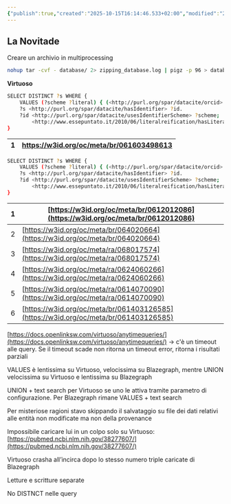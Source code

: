 ```yaml
---
{"publish":true,"created":"2025-10-15T16:14:46.533+02:00","modified":"2024-06-11T12:00:00.000+02:00","cssclasses":""}
---
```



## La Novitade

Creare un archivio in multiprocessing

```bash
nohup tar -cvf - database/ 2> zipping_database.log | pigz -p 96 > database.tar.gz &
```

**Virtuoso**

```bash
SELECT DISTINCT ?s WHERE {
    VALUES (?scheme ?literal) { (<http://purl.org/spar/datacite/orcid> "0000-0002-2267-305X") (<http://purl.org/spar/datacite/orcid> "0000-0003-1969-7664") (<http://purl.org/spar/datacite/orcid> "0000-0002-6830-6781") (<http://purl.org/spar/datacite/issn> "2052-4463") (<http://purl.org/spar/datacite/issn> "2168-8605") (<http://purl.org/spar/datacite/orcid> "0000-0003-4153-5696") (<http://purl.org/spar/datacite/issn> "0021-8936") (<http://purl.org/spar/datacite/doi> "10.1063/1.1483859") }
    ?s <http://purl.org/spar/datacite/hasIdentifier> ?id.
    ?id <http://purl.org/spar/datacite/usesIdentifierScheme> ?scheme;
        <http://www.essepuntato.it/2010/06/literalreification/hasLiteralValue> ?literal.
}
```

| 1 | https://w3id.org/oc/meta/br/061603498613 |
| --- | --- |

```bash
SELECT DISTINCT ?s WHERE {
    VALUES (?scheme ?literal) { (<http://purl.org/spar/datacite/orcid> "0000-0002-2267-305X") (<http://purl.org/spar/datacite/orcid> "0000-0003-1969-7664") (<http://purl.org/spar/datacite/orcid> "0000-0002-6830-6781") (<http://purl.org/spar/datacite/issn> "2052-4463") (<http://purl.org/spar/datacite/issn> "2168-8605") (<http://purl.org/spar/datacite/orcid> "0000-0003-4153-5696") (<http://purl.org/spar/datacite/issn> "0021-8936") }
    ?s <http://purl.org/spar/datacite/hasIdentifier> ?id.
    ?id <http://purl.org/spar/datacite/usesIdentifierScheme> ?scheme;
        <http://www.essepuntato.it/2010/06/literalreification/hasLiteralValue> ?literal.
}
```

| 1 | [https://w3id.org/oc/meta/br/0612012086](https://w3id.org/oc/meta/br/0612012086) |
| --- | --- |
| 2 | [https://w3id.org/oc/meta/br/064020664](https://w3id.org/oc/meta/br/064020664) |
| 3 | [https://w3id.org/oc/meta/ra/068017574](https://w3id.org/oc/meta/ra/068017574) |
| 4 | [https://w3id.org/oc/meta/ra/0624060266](https://w3id.org/oc/meta/ra/0624060266) |
| 5 | [https://w3id.org/oc/meta/ra/0614070090](https://w3id.org/oc/meta/ra/0614070090) |
| 6 | [https://w3id.org/oc/meta/br/061403126585](https://w3id.org/oc/meta/br/061403126585) |

[https://docs.openlinksw.com/virtuoso/anytimequeries/](https://docs.openlinksw.com/virtuoso/anytimequeries/) → c'è un timeout alle query. Se il timeout scade non ritorna un timeout error, ritorna i risultati parziali

VALUES è lentissima su Virtuoso, velocissima su Blazegraph, mentre UNION velocissima su Virtuoso e lentissima su Blazegraph

UNION + text search per Virtuoso se uno le attiva tramite parametro di configurazione. Per Blazegraph rimane VALUES + text search

Per misteriose ragioni stavo skippando il salvataggio su file dei dati relativi alle entità non modificate ma non della provenance

Impossibile caricare lui in un colpo solo su Virtuoso: [https://pubmed.ncbi.nlm.nih.gov/38277607/](https://pubmed.ncbi.nlm.nih.gov/38277607/)

Virtuoso crasha all’incirca dopo lo stesso numero triple caricate di Blazegraph

Letture e scritture separate

No DISTNCT nelle query